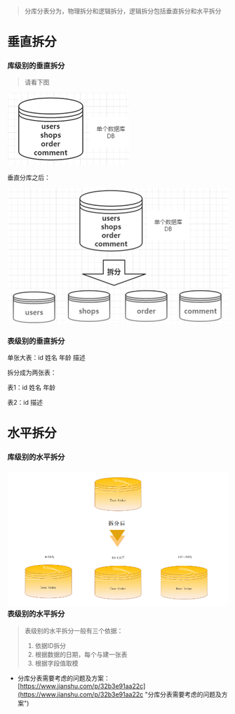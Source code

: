 > 分库分表分为，物理拆分和逻辑拆分，逻辑拆分包括垂直拆分和水平拆分

# 垂直拆分

### 库级别的垂直拆分

> 请看下图

![](/images/2018-01-16_22h53_56.png)

垂直分库之后：

![](/images/2018-01-16_22h58_37.png)

### 表级别的垂直拆分

单张大表：id 姓名 年龄 描述

拆分成为两张表：

表1：id 姓名 年龄

表2：id 描述

# 水平拆分

### 库级别的水平拆分

### ![](/images/2018-01-16_23h11_17.png)表级别的水平拆分

> 表级别的水平拆分一般有三个依据：
>
> 1. 依据ID拆分
> 2. 根据数据的日期，每个与建一张表
> 3. 根据字段值取模





* 分库分表需要考虑的问题及方案： [https://www.jianshu.com/p/32b3e91aa22c](https://www.jianshu.com/p/32b3e91aa22c "分库分表需要考虑的问题及方案")







